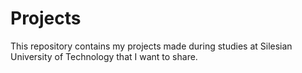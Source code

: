 # Projects
This repository contains my projects made during studies at Silesian University of Technology that I want to share.
